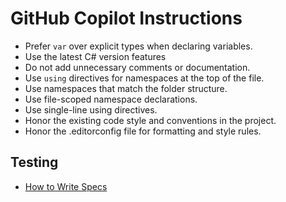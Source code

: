 # GitHub Copilot Instructions

- Prefer `var` over explicit types when declaring variables.
- Use the latest C# version features
- Do not add unnecessary comments or documentation.
- Use `using` directives for namespaces at the top of the file.
- Use namespaces that match the folder structure.
- Use file-scoped namespace declarations.
- Use single-line using directives.
- Honor the existing code style and conventions in the project.
- Honor the .editorconfig file for formatting and style rules.

## Testing

- [How to Write Specs](./instructions/tests.md)
